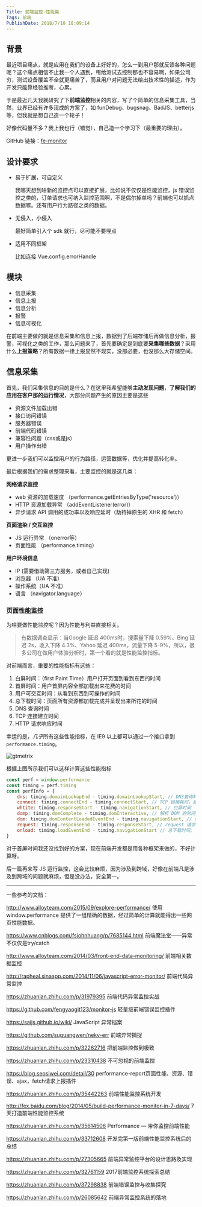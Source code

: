```yaml
---
Title: 前端监控-性能篇
Tags: 前端
PublishDate: 2018/7/10 18:09:14
---
```


## 背景

最近项目痛点，就是应用在我们的设备上好好的，怎么一到用户那就反馈各种问题呢？这个痛点相信不止我一个人遇到，甩给测试去控制那也不容易啊，如果公司穷，测试设备覆盖不全就更痛苦了，而且用户对问题无法给出技术性的描述，作为开发只能靠经验推断，心累。

于是最近几天我就研究了下**前端监控**相关的内容，写了个简单的信息采集工具，当然，业界已经有许多现成的方案了，如 funDebug、bugsnag、BadJS、betterjs 等，但我就是想自己造一个轮子！

好像代码量不多？我上我也行（错觉），自己造一个学习下（最重要的理由）。

GitHub 链接：[fe-monitor](https://github.com/lzcers/femonitor/tree/master/src)

## 设计要求

- 易于扩展，可自定义

  我哪天想到啥新的监控点可以直接扩展，比如说不仅仅是性能监控，js 错误监控之类的，订单请求也可纳入监控范围啊，不是偶尔掉单吗？前端也可以抓点数据嘛。还有用户行为路径之类的数据。

- 无侵入，小侵入

  最好简单引入个 sdk 就行，尽可能不要埋点

- 适用不同框架

  比如连接 Vue.config.errorHandle 

## 模块

- 信息采集
- 信息上报 
- 信息分析
- 报警
- 信息可视化

在前端主要做的就是信息采集和信息上报，数据到了后端存储后再做信息分析，报警，可视化之类的工作，那么问题来了，首先要确定是到底要**采集哪些数据**？采用什么**上报策略**？所有数据一律上报显然不现实，没那必要，也没那么大存储空间。

## 信息采集

首先，我们采集信息的目的是什么？在这里我希望能够**主动发现问题**，**了解我们的应用在客户那的运行情况**，大部分问题产生的原因主要是这些

* 资源文件加载出错
* 接口访问错误
* 服务器错误
* 前端代码错误
* 兼容性问题（css或是js）
* 用户操作出错

更进一步我们可以监控用户的行为路径，运营数据等，优化并提高转化率。

最后根据我们的需求整理来看，主要监控的就是这几类：

**网络请求监控**

* web 资源的加载速度 （performance.getEntriesByType('resource')）
* HTTP 资源加载异常 （addEventListener(error)）
* 异步请求 API 调用的成功率以及响应延时（劫持掉原生的 XHR 和 fetch）

**页面渲染 / 交互监控**

* JS 运行异常 （onerror等）
* 页面性能 （performance.timing）

**用户环境信息**
* IP (需要借助第三方服务，或者自己实现)
* 浏览器 （UA 不准）
* 操作系统（UA 不准）
* 语言 （navigator.language）

### 页面性能监控

为啥要做性能监控呢？因为性能与利益直接相关。

> 有数据调查显示：当Google 延迟 400ms时，搜索量下降 0.59%、Bing 延迟 2s，收入下降 4.3%、Yahoo 延迟 400ms，流量下降 5-9%，所以，很多公司在做用户体验分析时，第一个看的就是性能监控指标。

对前端而言，重要的性能指标有这些：

1. 白屏时间：（first Paint Time）用户打开页面到看到东西的时间
2. 首屏时间：用户首屏内容全部加载出来花费的时间
3. 用户可交互时间：从看到东西到可操作的时间
4. 总下载时间：页面所有资源都加载完成并呈现出来所花的时间
5. DNS 查询时间
6. TCP 连接建立时间
7. HTTP 请求响应时间

幸运的是，*几乎*所有这些性能指标，在 IE9 以上都可以通过一个接口拿到 `performance.timing`。

![gtmetrix](http://fex.baidu.com/img/build-performance-monitor-in-7-days/timing.png)  

根据上图所示我们可以这样计算这些性能指标

```javascript
const perf = window.performance
const timing = perf.timing
const perfInfo = {
    dns: timing.domainLookupEnd - timing.domainLookupStart, // DNS查询耗时，太长可以考虑 DNS 预解析 
    connect: timing.connectEnd - timing.connectStart, // TCP 链接耗时，服务器网络环境太水了吧？
    whtite: timing.responseStart - timing.navigationStart, // 白屏时间
    domp: timing.domComplete - timing.domInteractive, // 解析 DOM 的时间，是不是嵌套太深了？
    dom: timing.domContentLoadedEventEnd - timing.navigationStart, // dom 渲染完成时间， 可以视作用户可操作时间
    request: timing.responseEnd - timing.responseStart, // request 请求耗时
    onload: timing.loadEventEnd - timing.navigationStart // 总下载时间, 页面 onload 时间
}
```

对于首屏时间我还没找到好的方案，现在前端开发都是用各种框架来做的，不好计算呀。

后一篇再来写 JS 运行监控，这会比较麻烦，因为涉及到跨域，好像在前端凡是涉及到跨域的问题就麻烦，但是没办法，安全第一。

----

一些参考的文档：

http://www.alloyteam.com/2015/09/explore-performance/ 使用 window.performance 提供了一组精确的数据，经过简单的计算就能得出一些网页性能数据。

https://www.cnblogs.com/fsjohnhuang/p/7685144.html  前端魔法堂——异常不仅仅是try/catch

http://www.alloyteam.com/2014/03/front-end-data-monitoring/ 前端相关数据监控

http://rapheal.sinaapp.com/2014/11/06/javascript-error-monitor/ 前端代码异常监控

https://zhuanlan.zhihu.com/p/31979395 前端代码异常监控实战

https://github.com/fengyaogit123/monitor-js 轻量级前端错误监控插件

https://saijs.github.io/wiki/ JavaScript 异常档案

https://github.com/suguangwen/neky-err 前端异常捕捉

https://zhuanlan.zhihu.com/p/32262716 把前端监控做到极致

https://zhuanlan.zhihu.com/p/23310438 不可忽视的前端监控

https://blog.seosiwei.com/detail/30 performance-report页面性能、资源、错误、ajax，fetch请求上报插件

 https://zhuanlan.zhihu.com/p/35442263  前端性能监控系统开发

http://fex.baidu.com/blog/2014/05/build-performance-monitor-in-7-days/ 7 天打造前端性能监控系统

 https://zhuanlan.zhihu.com/p/35614506 Performance — 带你监控前端性能

https://zhuanlan.zhihu.com/p/33712608 开发完第一版前端性能监控系统后的总结

https://zhuanlan.zhihu.com/p/27305665 前端异常监控平台的设计思路及实现

https://zhuanlan.zhihu.com/p/32761159 2017前端监控系统探索总结

https://zhuanlan.zhihu.com/p/37298838 前端错误监控与收集探究

https://zhuanlan.zhihu.com/p/26085642 前端异常监控系统的落地
